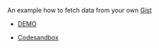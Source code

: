 
An example how to fetch data from your own [Gist](https://github.com/Ebazhanov/inspirational-quotes-from-gist/blob/master/src/App.js) 

- [DEMO](quotes-inspirational.netlify.app/)

- [Codesandbox](https://codesandbox.io/s/inspirational-quotes-from-gist-i6nts)


